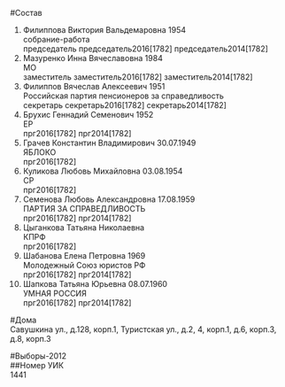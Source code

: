 #Состав  
1. Филиппова Виктория Вальдемаровна 1954  
    собрание-работа  
    председатель председатель2016[1782] председатель2014[1782]  
2. Мазуренко Инна Вячеславовна 1984  
    МО  
    заместитель заместитель2016[1782] заместитель2014[1782]  
3. Филиппов Вячеслав Алексеевич 1951  
    Российская партия пенсионеров за справедливость  
    секретарь секретарь2016[1782] секретарь2014[1782]  
4. Брухис Геннадий Семенович 1952  
    ЕР  
    прг2016[1782] прг2014[1782]  
5. Грачев Константин Владимирович 30.07.1949  
    ЯБЛОКО  
    прг2016[1782]  
6. Куликова Любовь Михайловна 03.08.1954  
    СР  
    прг2016[1782]  
7. Семенова Любовь Александровна 17.08.1959  
    ПАРТИЯ ЗА СПРАВЕДЛИВОСТЬ  
    прг2016[1782] прг2014[1782]  
8. Цыганкова Татьяна Николаевна  
    КПРФ  
    прг2016[1782]  
9. Шабанова Елена Петровна 1969  
    Молодежный Союз юристов РФ  
    прг2016[1782] прг2014[1782]  
10. Шапкова Татьяна Юрьевна 08.07.1960  
    УМНАЯ РОССИЯ  
    прг2016[1782] прг2014[1782]  
  
#Дома  
Савушкина ул., д.128, корп.1, Туристская ул., д.2, 4, корп.1, д.6, корп.3, д.8, корп.3  
  
#Выборы-2012  
##Номер УИК  
1441  
